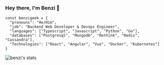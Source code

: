 ### Hey there, I'm Benzi 👀
```
const benzigeek = {
  "pronouns": "He/Him",
  "job": "Backend Web Developer & Devops Engineer",
  "languages": ["Typescript", "Javascript", "Python", "Go"],
  "databases": ["Postgresql", "Mongodb", "Rethink", "Redis", "Cassandra"],
  "Technologies": ["React", "Angular", "Vue", "Docker", "Kubernetes"]
}
```

![benzi's stats](https://github-readme-stats.vercel.app/api?username=benzigeek&theme=chartreuse-dark&show_icons=true)
